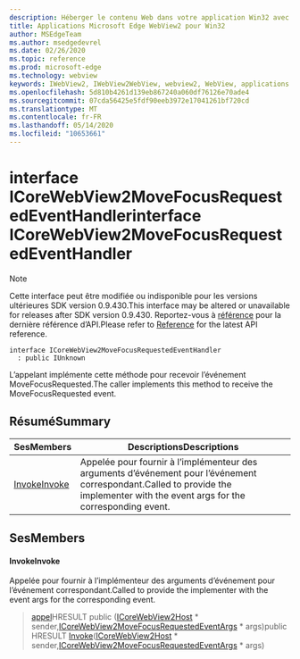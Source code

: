 ```yaml
---
description: Héberger le contenu Web dans votre application Win32 avec le contrôle Microsoft Edge WebView2
title: Applications Microsoft Edge WebView2 pour Win32
author: MSEdgeTeam
ms.author: msedgedevrel
ms.date: 02/26/2020
ms.topic: reference
ms.prod: microsoft-edge
ms.technology: webview
keywords: IWebView2, IWebView2WebView, webview2, WebView, applications Win32, Win32, Edge, ICoreWebView2, ICoreWebView2Host, contrôle de navigateur, html Edge
ms.openlocfilehash: 5d810b4261d139eb867240a060df76126e70ade4
ms.sourcegitcommit: 07cda56425e5fdf90eeb3972e17041261bf720cd
ms.translationtype: MT
ms.contentlocale: fr-FR
ms.lasthandoff: 05/14/2020
ms.locfileid: "10653661"
---
```

# <span data-ttu-id="7d5a7-104">interface ICoreWebView2MoveFocusRequestedEventHandler</span><span class="sxs-lookup"><span data-stu-id="7d5a7-104">interface ICoreWebView2MoveFocusRequestedEventHandler</span></span> 

> [!NOTE]
> <span data-ttu-id="7d5a7-105">Cette interface peut être modifiée ou indisponible pour les versions ultérieures SDK version 0.9.430.</span><span class="sxs-lookup"><span data-stu-id="7d5a7-105">This interface may be altered or unavailable for releases after SDK version 0.9.430.</span></span> <span data-ttu-id="7d5a7-106">Reportez-vous à [référence](../../../webview2-api-reference.md) pour la dernière référence d’API.</span><span class="sxs-lookup"><span data-stu-id="7d5a7-106">Please refer to [Reference](../../../webview2-api-reference.md) for the latest API reference.</span></span>

```
interface ICoreWebView2MoveFocusRequestedEventHandler
  : public IUnknown
```

<span data-ttu-id="7d5a7-107">L’appelant implémente cette méthode pour recevoir l’événement MoveFocusRequested.</span><span class="sxs-lookup"><span data-stu-id="7d5a7-107">The caller implements this method to receive the MoveFocusRequested event.</span></span>

## <span data-ttu-id="7d5a7-108">Résumé</span><span class="sxs-lookup"><span data-stu-id="7d5a7-108">Summary</span></span>

 <span data-ttu-id="7d5a7-109">Ses</span><span class="sxs-lookup"><span data-stu-id="7d5a7-109">Members</span></span>                        | <span data-ttu-id="7d5a7-110">Descriptions</span><span class="sxs-lookup"><span data-stu-id="7d5a7-110">Descriptions</span></span>
--------------------------------|---------------------------------------------
[<span data-ttu-id="7d5a7-111">Invoke</span><span class="sxs-lookup"><span data-stu-id="7d5a7-111">Invoke</span></span>](#invoke) | <span data-ttu-id="7d5a7-112">Appelée pour fournir à l’implémenteur des arguments d’événement pour l’événement correspondant.</span><span class="sxs-lookup"><span data-stu-id="7d5a7-112">Called to provide the implementer with the event args for the corresponding event.</span></span>

## <span data-ttu-id="7d5a7-113">Ses</span><span class="sxs-lookup"><span data-stu-id="7d5a7-113">Members</span></span>

#### <span data-ttu-id="7d5a7-114">Invoke</span><span class="sxs-lookup"><span data-stu-id="7d5a7-114">Invoke</span></span> 

<span data-ttu-id="7d5a7-115">Appelée pour fournir à l’implémenteur des arguments d’événement pour l’événement correspondant.</span><span class="sxs-lookup"><span data-stu-id="7d5a7-115">Called to provide the implementer with the event args for the corresponding event.</span></span>

> <span data-ttu-id="7d5a7-116">[appel](#invoke)HRESULT public ([ICoreWebView2Host](ICoreWebView2Host.md) \* sender,[ICoreWebView2MoveFocusRequestedEventArgs](ICoreWebView2MoveFocusRequestedEventArgs.md) \* args)</span><span class="sxs-lookup"><span data-stu-id="7d5a7-116">public HRESULT [Invoke](#invoke)([ICoreWebView2Host](ICoreWebView2Host.md) \* sender,[ICoreWebView2MoveFocusRequestedEventArgs](ICoreWebView2MoveFocusRequestedEventArgs.md) \* args)</span></span>


